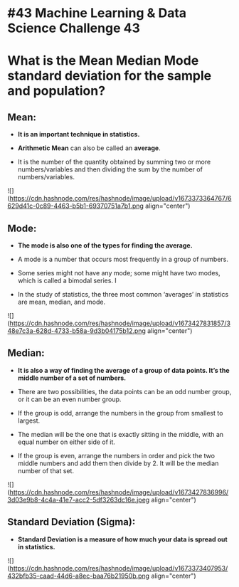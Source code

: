 # #43 Machine Learning & Data Science Challenge 43

# What is the Mean Median Mode standard deviation for the sample and population?

## Mean:

* **It is an important technique in statistics.**
    
* **Arithmetic Mean** can also be called an **average**.
    
* It is the number of the quantity obtained by summing two or more numbers/variables and then dividing the sum by the number of numbers/variables.
    

![](https://cdn.hashnode.com/res/hashnode/image/upload/v1673373364767/6629d41c-0c89-4463-b5b1-69370751a7b1.png align="center")

## Mode:

* **The mode is also one of the types for finding the average.**
    
* A mode is a number that occurs most frequently in a group of numbers.
    
* Some series might not have any mode; some might have two modes, which is called a bimodal series. I
    
* In the study of statistics, the three most common ‘averages’ in statistics are mean, median, and mode.
    

![](https://cdn.hashnode.com/res/hashnode/image/upload/v1673427831857/348e7c3a-628d-4733-b58a-9d3b04175b12.png align="center")

## Median:

* **It is also a way of finding the average of a group of data points. It’s the middle number of a set of numbers.**
    
* There are two possibilities, the data points can be an odd number group, or it can be an even number group.
    
* If the group is odd, arrange the numbers in the group from smallest to largest.
    
* The median will be the one that is exactly sitting in the middle, with an equal number on either side of it.
    
* If the group is even, arrange the numbers in order and pick the two middle numbers and add them then divide by 2. It will be the median number of that set.
    

![](https://cdn.hashnode.com/res/hashnode/image/upload/v1673427836996/3d03e9b8-4c4a-41e7-acc2-5df3263dc16e.jpeg align="center")

## Standard Deviation (Sigma):

* **Standard Deviation is a measure of how much your data is spread out in statistics.**
    

![](https://cdn.hashnode.com/res/hashnode/image/upload/v1673373407953/432bfb35-caad-44d6-a8ec-baa76b21950b.png align="center")